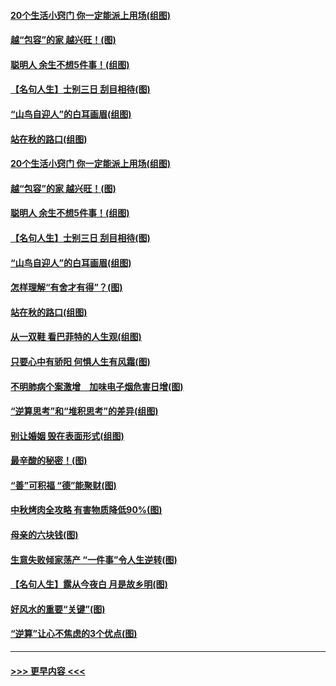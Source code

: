 #### [20个生活小窍门 你一定能派上用场(组图)](../pages/p8/907510.md?t=09161555) 
#### [越“包容”的家 越兴旺！(图)](../pages/p8/907328.md?t=09161555) 
#### [聪明人 余生不想5件事！(组图)](../pages/p8/907364.md?t=09161555) 
#### [【名句人生】士别三日 刮目相待(图)](../pages/p8/906988.md?t=09161555) 
#### [“山鸟自迎人”的白耳画眉(组图)](../pages/p8/907332.md?t=09161555) 
#### [站在秋的路口(组图)](../pages/p8/906914.md?t=09161555) 
#### [20个生活小窍门 你一定能派上用场(组图)](../pages/p8/907510.md?t=09161555) 
#### [越“包容”的家 越兴旺！(图)](../pages/p8/907328.md?t=09161555) 
#### [聪明人 余生不想5件事！(组图)](../pages/p8/907364.md?t=09161555) 
#### [【名句人生】士别三日 刮目相待(图)](../pages/p8/906988.md?t=09161555) 
#### [“山鸟自迎人”的白耳画眉(组图)](../pages/p8/907332.md?t=09161555) 
#### [怎样理解“有舍才有得”？(图)](../pages/p8/906872.md?t=09161555) 
#### [站在秋的路口(组图)](../pages/p8/906914.md?t=09161555) 
#### [从一双鞋 看巴菲特的人生观(组图)](../pages/p8/907311.md?t=09161555) 
#### [只要心中有骄阳 何惧人生有风霜(图)](../pages/p8/907320.md?t=09161555) 
#### [不明肺病个案激增　加味电子烟危害日增(图)](../pages/p8/907307.md?t=09161555) 
#### [“逆算思考”和“堆积思考”的差异(组图)](../pages/p8/907229.md?t=09161555) 
#### [别让婚姻 毁在表面形式(组图)](../pages/p8/907118.md?t=09161555) 
#### [最辛酸的秘密！(图)](../pages/p8/906327.md?t=09161555) 
#### [“善”可积福 “德”能聚财(图)](../pages/p8/906906.md?t=09161555) 
#### [中秋烤肉全攻略 有害物质降低90%(图)](../pages/p8/907227.md?t=09161555) 
#### [母亲的六块钱(图)](../pages/p8/907107.md?t=09161555) 
#### [生意失败倾家荡产 “一件事”令人生逆转(图)](../pages/p8/907101.md?t=09161555) 
#### [【名句人生】露从今夜白 月是故乡明(图)](../pages/p8/906558.md?t=09161555) 
#### [好风水的重要“关键”(图)](../pages/p8/907087.md?t=09161555) 
#### [“逆算”让心不焦虑的3个优点(图)](../pages/p8/907070.md?t=09161555) 

----
#### [ >>> 更早内容 <<< ](../indexes/p8-earlier.md)
